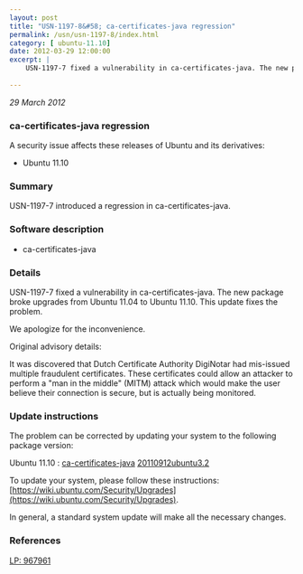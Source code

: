 ```yaml
---
layout: post
title: "USN-1197-8&#58; ca-certificates-java regression"
permalink: /usn/usn-1197-8/index.html
category: [ ubuntu-11.10]
date: 2012-03-29 12:00:00
excerpt: |
    USN-1197-7 fixed a vulnerability in ca-certificates-java. The new package broke upgrades from Ubuntu 11.04 to Ubuntu 11.10. This update fixes the problem.
    
--- 
```

 
 

*29 March 2012*

### ca-certificates-java regression

A security issue affects these releases of Ubuntu and its derivatives:

* Ubuntu 11.10

### Summary

USN-1197-7 introduced a regression in ca-certificates-java. 

### Software description

* ca-certificates-java 

### Details

USN-1197-7 fixed a vulnerability in ca-certificates-java. The new package broke upgrades from Ubuntu 11.04 to Ubuntu 11.10. This update fixes the problem.

We apologize for the inconvenience.

Original advisory details:

 It was discovered that Dutch Certificate Authority DigiNotar had mis-issued multiple fraudulent certificates. These certificates could allow an attacker to perform a &quot;man in the middle&quot; (MITM) attack which would make the user believe their connection is secure, but is actually being monitored. 

### Update instructions

The problem can be corrected by updating your system to the following package version:

Ubuntu 11.10
 : [ca-certificates-java](https://launchpad.net/ubuntu/+source/ca-certificates-java) <span> [20110912ubuntu3.2](https://launchpad.net/ubuntu/+source/ca-certificates-java/20110912ubuntu3.2) </span> 

To update your system, please follow these instructions: [https://wiki.ubuntu.com/Security/Upgrades](https://wiki.ubuntu.com/Security/Upgrades).

In general, a standard system update will make all the necessary changes. 

### References

 
 [LP: 967961](https://launchpad.net/bugs/967961)
 

